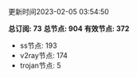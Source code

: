 更新时间2023-02-05 03:54:50

**总订阅: 73**
**总节点: 904**
**有效节点: 372**
- ss节点: 193
- v2ray节点: 174
- trojan节点: 5
